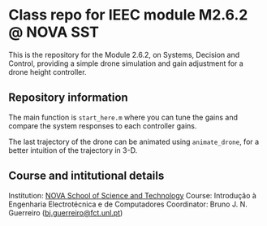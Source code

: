 # Class repo for IEEC module M2.6.2 @ NOVA SST

This is the repository for the Module 2.6.2, on Systems, Decision and Control, providing a simple drone simulation and gain adjustment for a drone height controller.

## Repository information

The main function is `start_here.m` where you can tune the gains and compare the system responses to each controller gains.

The last trajectory of the drone can be animated using `animate_drone`, for a better intuition of the trajectory in 3-D.

## Course and intitutional details

Institution: [NOVA School of Science and Technology](https://www.fct.unl.pt/en)
Course: Introdução à Engenharia Electrotécnica e de Computadores
Coordinator: Bruno J. N. Guerreiro (bj.guerreiro@fct.unl.pt)



